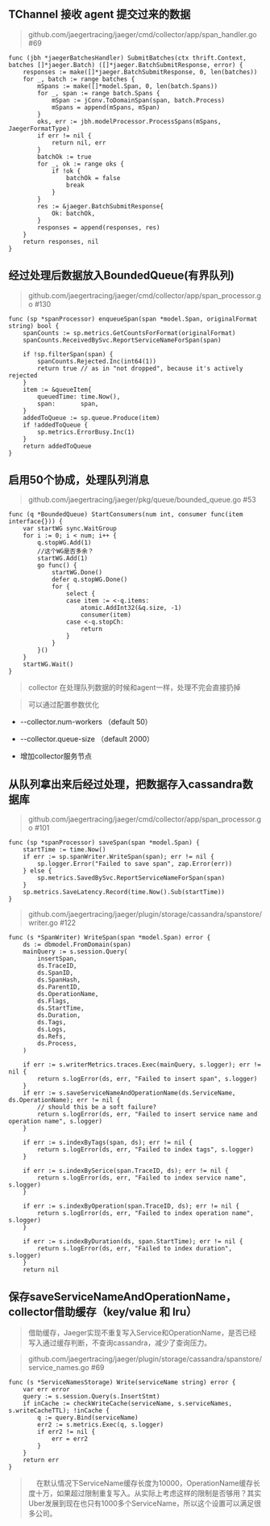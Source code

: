 ## TChannel 接收 agent 提交过来的数据

> github.com/jaegertracing/jaeger/cmd/collector/app/span_handler.go #69

```
func (jbh *jaegerBatchesHandler) SubmitBatches(ctx thrift.Context, batches []*jaeger.Batch) ([]*jaeger.BatchSubmitResponse, error) {
	responses := make([]*jaeger.BatchSubmitResponse, 0, len(batches))
	for _, batch := range batches {
		mSpans := make([]*model.Span, 0, len(batch.Spans))
		for _, span := range batch.Spans {
			mSpan := jConv.ToDomainSpan(span, batch.Process)
			mSpans = append(mSpans, mSpan)
		}
		oks, err := jbh.modelProcessor.ProcessSpans(mSpans, JaegerFormatType)
		if err != nil {
			return nil, err
		}
		batchOk := true
		for _, ok := range oks {
			if !ok {
				batchOk = false
				break
			}
		}
		res := &jaeger.BatchSubmitResponse{
			Ok: batchOk,
		}
		responses = append(responses, res)
	}
	return responses, nil
}
```


## 经过处理后数据放入BoundedQueue(有界队列)

> github.com/jaegertracing/jaeger/cmd/collector/app/span_processor.go #130

```
func (sp *spanProcessor) enqueueSpan(span *model.Span, originalFormat string) bool {
	spanCounts := sp.metrics.GetCountsForFormat(originalFormat)
	spanCounts.ReceivedBySvc.ReportServiceNameForSpan(span)

	if !sp.filterSpan(span) {
		spanCounts.Rejected.Inc(int64(1))
		return true // as in "not dropped", because it's actively rejected
	}
	item := &queueItem{
		queuedTime: time.Now(),
		span:       span,
	}
	addedToQueue := sp.queue.Produce(item)
	if !addedToQueue {
		sp.metrics.ErrorBusy.Inc(1)
	}
	return addedToQueue
}

```

## 启用50个协成，处理队列消息

> github.com/jaegertracing/jaeger/pkg/queue/bounded_queue.go #53

```
func (q *BoundedQueue) StartConsumers(num int, consumer func(item interface{})) {
    var startWG sync.WaitGroup
    for i := 0; i < num; i++ {
        q.stopWG.Add(1)
        //这个WG是否多余？
        startWG.Add(1)
        go func() {
            startWG.Done()
            defer q.stopWG.Done()
            for {
                select {
                case item := <-q.items:
                    atomic.AddInt32(&q.size, -1)
                    consumer(item)
                case <-q.stopCh:
                    return
                }
            }
        }()
    }
    startWG.Wait()
}
```

> collector 在处理队列数据的时候和agent一样，处理不完会直接扔掉

> 可以通过配置参数优化

- --collector.num-workers （default 50）

- --collector.queue-size （default 2000）

- 增加collector服务节点

## 从队列拿出来后经过处理，把数据存入cassandra数据库

> github.com/jaegertracing/jaeger/cmd/collector/app/span_processor.go #101


```
func (sp *spanProcessor) saveSpan(span *model.Span) {
	startTime := time.Now()
	if err := sp.spanWriter.WriteSpan(span); err != nil {
		sp.logger.Error("Failed to save span", zap.Error(err))
	} else {
		sp.metrics.SavedBySvc.ReportServiceNameForSpan(span)
	}
	sp.metrics.SaveLatency.Record(time.Now().Sub(startTime))
}
```

> github.com/jaegertracing/jaeger/plugin/storage/cassandra/spanstore/writer.go #122


```
func (s *SpanWriter) WriteSpan(span *model.Span) error {
	ds := dbmodel.FromDomain(span)
	mainQuery := s.session.Query(
		insertSpan,
		ds.TraceID,
		ds.SpanID,
		ds.SpanHash,
		ds.ParentID,
		ds.OperationName,
		ds.Flags,
		ds.StartTime,
		ds.Duration,
		ds.Tags,
		ds.Logs,
		ds.Refs,
		ds.Process,
	)

	if err := s.writerMetrics.traces.Exec(mainQuery, s.logger); err != nil {
		return s.logError(ds, err, "Failed to insert span", s.logger)
	}
	if err := s.saveServiceNameAndOperationName(ds.ServiceName, ds.OperationName); err != nil {
		// should this be a soft failure?
		return s.logError(ds, err, "Failed to insert service name and operation name", s.logger)
	}

	if err := s.indexByTags(span, ds); err != nil {
		return s.logError(ds, err, "Failed to index tags", s.logger)
	}

	if err := s.indexBySerice(span.TraceID, ds); err != nil {
		return s.logError(ds, err, "Failed to index service name", s.logger)
	}

	if err := s.indexByOperation(span.TraceID, ds); err != nil {
		return s.logError(ds, err, "Failed to index operation name", s.logger)
	}

	if err := s.indexByDuration(ds, span.StartTime); err != nil {
		return s.logError(ds, err, "Failed to index duration", s.logger)
	}
	return nil
```

## 保存saveServiceNameAndOperationName，collector借助缓存（key/value 和 lru）

> 借助缓存，Jaeger实现不重复写入Service和OperationName，是否已经写入通过缓存判断，不查询cassandra，减少了查询压力。

> github.com/jaegertracing/jaeger/plugin/storage/cassandra/spanstore/service_names.go #69

```
func (s *ServiceNamesStorage) Write(serviceName string) error {
    var err error
    query := s.session.Query(s.InsertStmt)
    if inCache := checkWriteCache(serviceName, s.serviceNames, s.writeCacheTTL); !inCache {
        q := query.Bind(serviceName)
        err2 := s.metrics.Exec(q, s.logger)
        if err2 != nil {
        	err = err2
        }
    }
    return err
}
```

> &nbsp;&nbsp;&nbsp;&nbsp;在默认情况下ServiceName缓存长度为10000，OperationName缓存长度十万，如果超过限制重复写入。从实际上考虑这样的限制是否够用？其实Uber发展到现在也只有1000多个ServiceName，所以这个设置可以满足很多公司。

